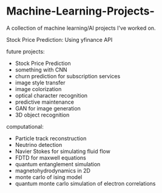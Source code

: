 # Machine-Learning-Projects-
A collection of machine learning/AI projects I've worked on.

Stock Price Prediction: 
Using yfinance API


future projects:
- Stock Price Prediction
- something with CNN
- churn prediction for subscription services
- image style transfer
- image colorization
- optical character recognition 
- predictive maintenance
- GAN for image generation 
- 3D object recognition


computational:
- Particle track reconstruction 
- Neutrino detection
- Navier Stokes for simulating fluid flow
- FDTD for maxwell equations
- quantum entanglement simulation
- magnetohydrodynamics in 2D
- monte carlo of ising model
- quantum monte carlo simulation of electron correlations 